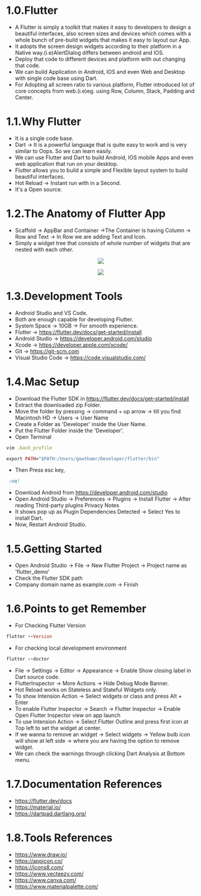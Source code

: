# 1.0.Flutter

- A Flutter is simply a toolkit that makes it easy to developers to design a beautiful interfaces, also screen sizes and devices
which comes with a whole bunch of pre-build widgets that makes it easy to layout our App.
- It adopts the screen design widgets according to their platform in a Native way.(i.e)AlertDialog differs between android and IOS.
- Deploy that code to different devices and platform with out changing that code.
- We can build Application in Android, IOS and even Web and Desktop with single code base using Dart.
- For Adopting all screen ratio to various platform, Flutter introduced lot of core concepts from web.(i.e)eg. using Row, Column, Stack, Padding and Center.

# 1.1.Why Flutter

- It is a single code base.
- Dart -> It is a powerful language that is quite easy to work and is very similar to Oops. So we can learn easily.
- We can use Flutter and Dart to build Android, IOS mobile Apps and even web application that run on your desktop.
- Flutter allows you to build a simple and Flexible layout system to build beautiful interfaces.
- Hot Reload -> Instant run with in a Second.
- It's a Open source.

# 1.2.The Anatomy of Flutter App

- Scaffold -> AppBar and Container ->The Container is having Column -> Row and Text -> In Row we are adding Text and Icon.
- Simply a widget tree that consists of whole number of widgets that are nested with each other.

<p align="center">
 <img src="https://user-images.githubusercontent.com/48873155/74207110-2f4acc00-4ca4-11ea-99cf-e41c9b403b70.png"/>
</p>
<p align="center">
 <img src="https://user-images.githubusercontent.com/48873155/74207299-08d96080-4ca5-11ea-8f8f-120b987a3542.png"/>
</p>

# 1.3.Development Tools

- Android Studio and VS Code.
- Both are enough capable for developing Flutter.
- System Space -> 10GB -> For smooth experience.
- Flutter -> https://flutter.dev/docs/get-started/install
- Android Studio -> https://developer.android.com/studio
- Xcode -> https://developer.apple.com/xcode/
- Git -> https://git-scm.com
- Visual Studio Code -> https://code.visualstudio.com/

# 1.4.Mac Setup

- Download the Flutter SDK in https://flutter.dev/docs/get-started/install
- Extract the downloaded zip Folder.
- Move the folder by pressing -> command + up arrow -> till you find Macintosh HD -> Users -> User Name
- Create a Folder as 'Developer' inside the User Name.
- Put the Flutter Folder inside the 'Developer'.
- Open Terminal
```ruby
vim .bash_profile
```
```ruby
export PATH="$PATH:/Users/gowthamr/Developer/flutter/bin"
```
- Then Press esc key,
```ruby
 :wq!
```
- Download Android from https://developer.android.com/studio
- Open Android Studio -> Preferences -> Plugins -> Install Flutter -> After reading Third-party plugins Privacy Notes
- It shows pop up as Plugin Dependencies Detected -> Select Yes to install Dart.
- Now, Restart Android Studio.


# 1.5.Getting Started

- Open Android Studio -> File -> New Flutter Project -> Project name as 'flutter_demo'
- Check the Flutter SDK path
- Company domain name as example.com -> Finish

# 1.6.Points to get Remember

- For Checking Flutter Version
```ruby
flutter --Version
```
- For checking local development environment
```ruby
flutter --doctor
```
- File -> Settings -> Editor -> Appearance  -> Enable Show closing label in Dart source code.
- FlutterInspector -> More Actions -> Hide Debug Mode Banner.
- Hot Reload works on Stateless and Stateful Widgets only.
- To show Intension Action -> Select widgets or class and press Alt + Enter
- To enable Flutter Inspector -> Search -> Flutter Inspector -> Enable Open Flutter Inspector view on app launch
- To use Intension Action -> Select Flutter Outline and press first icon at Top left to set the widget at center.
- If we wanna to remove an widget -> Select widgets -> Yellow bulb icon will show at left side -> where you are having
the option to remove widget.
- We can check the warnings through clicking Dart Analysis at Bottom menu.

# 1.7.Documentation References

- https://flutter.dev/docs
- https://material.io/
- https://dartpad.dartlang.org/

# 1.8.Tools References

- https://www.draw.io/
- https://appicon.co/
- https://icons8.com/
- https://www.vecteezy.com/
- https://www.canva.com/
- https://www.materialpalette.com/
